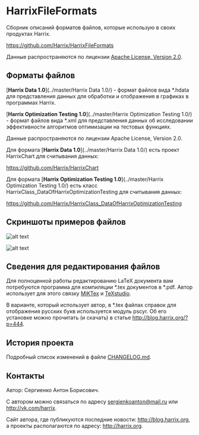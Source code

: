 HarrixFileFormats
=================

Сборник описаний форматов файлов, которые использую в своих продуктах Harrix.

https://github.com/Harrix/HarrixFileFormats

Данные распространяются по лицензии [Apache License, Version 2.0](../master/LICENSE.txt).

Форматы файлов
--------------

[**Harrix Data 1.0**](../master/Harrix Data 1.0/) - формат файлов вида *.hdata для представления данных для обработки и отображения в графиках в программах Harrix.

[**Harrix Optimization Testing 1.0**](../master/Harrix Optimization Testing 1.0/) - формат файлов вида *.xml для представления данных об исследовании эффективности алгоритмов оптимизации на тестовых функциях.

Данные распространяются по лицензии Apache License, Version 2.0.

Для формата [**Harrix Data 1.0**](../master/Harrix Data 1.0/) есть проект HarrixChart для считывания данных:

https://github.com/Harrix/HarrixChart

Для формата [**Harrix Optimization Testing 1.0**](../master/Harrix Optimization Testing 1.0/) есть класс HarrixClass_DataOfHarrixOptimizationTesting для считывания данных:

https://github.com/Harrix/HarrixClass_DataOfHarrixOptimizationTesting

Скриншоты примеров файлов
-------------------------

![alt text](../master/images/hdata.png "Пример файла Harrix Data 1.0")

![alt text](../master/images/xml.png "Пример файла Harrix Optimization Testing 1.0")

Сведения для редактирования файлов
----------------------------------

Для полноценной работы редактированию LaTeX документа вам потребуются программа для компиляции *.tex документов в *.pdf. Автор использует для этого связку [MiKTex](http://www.miktex.org/) и [TeXstudio](http://texstudio.sourceforge.net/). 

В варианте, который использует автор, в *.tex файлах справок для отображения русских букв используется модуль pscyr. Об его установке можно прочитать (и скачать) в статье http://blog.harrix.org/?p=444.

История проекта
---------------

Подробный список изменений в файле [CHANGELOG.md](../master/CHANGELOG.md).

Контакты
--------

Автор: Сергиенко Антон Борисович.

С автором можно связаться по адресу sergienkoanton@mail.ru или  http://vk.com/harrix.

Сайт автора, где публикуются последние новости: http://blog.harrix.org, а проекты располагаются по адресу: http://harrix.org.